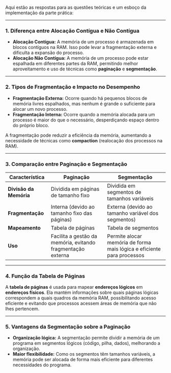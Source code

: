 Aqui estão as respostas para as questões teóricas e um esboço da implementação da parte prática:

---

### **1. Diferença entre Alocação Contígua e Não Contígua**
- **Alocação Contígua:** A memória de um processo é armazenada em blocos contíguos na RAM. Isso pode levar a fragmentação externa e dificulta a expansão do processo.
- **Alocação Não Contígua:** A memória de um processo pode estar espalhada em diferentes partes da RAM, permitindo melhor aproveitamento e uso de técnicas como **paginação** e **segmentação**.

---

### **2. Tipos de Fragmentação e Impacto no Desempenho**
- **Fragmentação Externa:** Ocorre quando há pequenos blocos de memória livres espalhados, mas nenhum é grande o suficiente para alocar um novo processo.
- **Fragmentação Interna:** Ocorre quando a memória alocada para um processo é maior do que o necessário, desperdiçando espaço dentro do próprio bloco.

A fragmentação pode reduzir a eficiência da memória, aumentando a necessidade de técnicas como **compaction** (realocação dos processos na RAM).

---

### **3. Comparação entre Paginação e Segmentação**
| Característica   | Paginação  | Segmentação |
|-----------------|-----------|-------------|
| **Divisão da Memória** | Dividida em páginas de tamanho fixo | Dividida em segmentos de tamanhos variáveis |
| **Fragmentação** | Interna (devido ao tamanho fixo das páginas) | Externa (devido ao tamanho variável dos segmentos) |
| **Mapeamento** | Tabela de páginas | Tabela de segmentos |
| **Uso** | Facilita a gestão da memória, evitando fragmentação externa | Permite alocar memória de forma mais lógica e eficiente para processos |

---

### **4. Função da Tabela de Páginas**
A **tabela de páginas** é usada para mapear **endereços lógicos** em **endereços físicos**. Ela mantém informações sobre quais páginas lógicas correspondem a quais quadros da memória RAM, possibilitando acesso eficiente e evitando que processos acessem áreas de memória que não lhes pertencem.

---

### **5. Vantagens da Segmentação sobre a Paginação**
- **Organização lógica:** A segmentação permite dividir a memória de um programa em segmentos lógicos (código, pilha, dados), melhorando a organização.
- **Maior flexibilidade:** Como os segmentos têm tamanhos variáveis, a memória pode ser alocada de forma mais eficiente para diferentes necessidades do programa.

